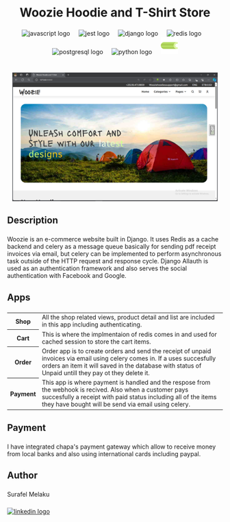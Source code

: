 <h1 align="center">Woozie Hoodie and T-Shirt Store</h1>

###

<div align="center">
  <img src="https://cdn.jsdelivr.net/gh/devicons/devicon/icons/javascript/javascript-original.svg" height="40" alt="javascript logo"  />
  <img width="12" />
  <img src="https://cdn.jsdelivr.net/gh/devicons/devicon/icons/jest/jest-plain.svg" height="40" alt="jest logo"  />
  <img width="12" />
  <img src="https://cdn.jsdelivr.net/gh/devicons/devicon/icons/django/django-plain.svg" height="40" alt="django logo"  />
  <img width="12" />
  <img src="https://cdn.jsdelivr.net/gh/devicons/devicon/icons/redis/redis-original.svg" height="40" alt="redis logo"  />
  <img width="12" />
  <img src="https://cdn.jsdelivr.net/gh/devicons/devicon/icons/postgresql/postgresql-original.svg" height="40" alt="postgresql logo"  />
  <img width="12" />
  <img src="https://cdn.jsdelivr.net/gh/devicons/devicon/icons/python/python-original.svg" height="40" alt="python logo"  />
  <img width="12" />
  <img src="https://github.com/Suralmk/Woozie-Hoodies/blob/main/shop/static/img/pngegg%20(16).png" height="40" alt="celery logo"  />
</div>

###

<br clear="both">

<div align="center">
  <img height="300" src="https://github.com/Suralmk/Woozie-Hoodies/blob/main/shop/static/img/Screenshot%20(420).png"  />
</div>

###

<h2 align="left">Description</h2>

###

<p align="left">Woozie is an e-commerce  website built in Django. It uses Redis as a cache backend and celery as a message queue  basically for sending pdf receipt invoices via email, but celery can be implemented to perform asynchronous task outside  of the HTTP request and response cycle. Django Allauth is used as an authentication framework and also serves the social authentication with Facebook and Google.</p>

###

<h2 align="left">Apps</h2>

###

<table>
  <tr>
    <th>Shop</th>
    <td>All the shop related views, product detail and list are included in this app including authenticating.</td>
  </tr>
  <tr>
    <th>Cart</th>
    <td>This is where the implmentaion of redis comes in and used for cached session to store the cart items.</td>
  </tr>
  <tr>
    <th>Order</th>
    <td>Order app is to create orders and send the receipt of unpaid invoices via email using celery comes in. If a uses succesfully orders an item it will saved in the database with status of Unpaid untill they pay ot they delete it.</td>
  </tr>
  <tr>
    <th>Payment</th>
    <td>This app is where payment is handled and the respose from the webhook is recived. Also when a customer pays succesfully a receipt with paid status including all of the items they have bought will be send via email using celery.</td>
  </tr>
</table>



###

<h2 align="left">Payment</h2>

###

<p align="left">I have integrated chapa's payment gateway which allow to receive money from local banks and also  using international cards including  paypal.</p>

###

<h2 align="left">Author</h2>

###

<p align="left">Surafel Melaku</p>

###

<div align="left">
  <a href="https://linkedin.com/in/surafel-melaku-298421235" target="_blank">
    <img src="https://raw.githubusercontent.com/maurodesouza/profile-readme-generator/master/src/assets/icons/social/linkedin/default.svg" width="52" height="40" alt="linkedin logo"  />
  </a>
</div>

###
